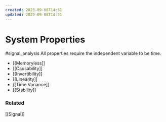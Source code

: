 ```yaml
---
created: 2023-09-08T14:31
updated: 2023-09-08T14:31
---
```

# System Properties
#signal_analysis 
All properties require the independent variable to be time.

- [[Memoryless]]
- [[Causability]]
- [[Invertibility]]
- [[Linearity]]
- [[Time Variance]]
- [[Stability]]

### Related
[[Signal]]